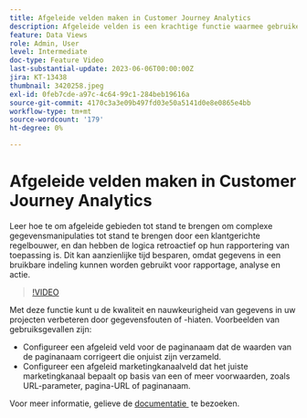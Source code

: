 ```yaml
---
title: Afgeleide velden maken in Customer Journey Analytics
description: Afgeleide velden is een krachtige functie waarmee gebruikers eenvoudig complexe gegevensmanipulaties kunnen maken via een aanpasbare regelbuilder en waarmee de logica vervolgens met terugwerkende kracht op hun rapportage wordt toegepast, waardoor aanzienlijke tijd wordt bespaard om ervoor te zorgen dat gegevens een bruikbare indeling hebben voor rapportage, analyse en actie.
feature: Data Views
role: Admin, User
level: Intermediate
doc-type: Feature Video
last-substantial-update: 2023-06-06T00:00:00Z
jira: KT-13438
thumbnail: 3420258.jpeg
exl-id: 0feb7cde-a97c-4c64-99c1-284beb19616a
source-git-commit: 4170c3a3e09b497fd03e50a5141d0e8e0865e4bb
workflow-type: tm+mt
source-wordcount: '179'
ht-degree: 0%

---
```


# Afgeleide velden maken in Customer Journey Analytics

Leer hoe te om afgeleide gebieden tot stand te brengen om complexe gegevensmanipulaties tot stand te brengen door een klantgerichte regelbouwer, en dan hebben de logica retroactief op hun rapportering van toepassing is. Dit kan aanzienlijke tijd besparen, omdat gegevens in een bruikbare indeling kunnen worden gebruikt voor rapportage, analyse en actie.

>[!VIDEO](https://video.tv.adobe.com/v/3420258/?learn=on)

Met deze functie kunt u de kwaliteit en nauwkeurigheid van gegevens in uw projecten verbeteren door gegevensfouten of -hiaten.
Voorbeelden van gebruiksgevallen zijn:

* Configureer een afgeleid veld voor de paginanaam dat de waarden van de paginanaam corrigeert die onjuist zijn verzameld.
* Configureer een afgeleid marketingkanaalveld dat het juiste marketingkanaal bepaalt op basis van een of meer voorwaarden, zoals URL-parameter, pagina-URL of paginanaam.

Voor meer informatie, gelieve de [&#x200B; documentatie &#x200B;](https://experienceleague.adobe.com/docs/analytics-platform/using/cja-dataviews/derived-fields.html?lang=nl-NL) te bezoeken.
